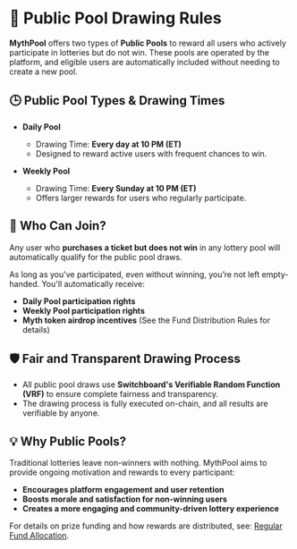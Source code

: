 # 🎉 Public Pool Drawing Rules

**MythPool** offers two types of **Public Pools** to reward all users who actively participate in lotteries but do not win. These pools are operated by the platform, and eligible users are automatically included without needing to create a new pool.

## 🕒 Public Pool Types & Drawing Times

- **Daily Pool**
  - Drawing Time: **Every day at 10 PM (ET)**
  - Designed to reward active users with frequent chances to win.

- **Weekly Pool**
  - Drawing Time: **Every Sunday at 10 PM (ET)**
  - Offers larger rewards for users who regularly participate.

## 🎁 Who Can Join?

Any user who **purchases a ticket but does not win** in any lottery pool will automatically qualify for the public pool draws.

As long as you've participated, even without winning, you’re not left empty-handed. You'll automatically receive:

- **Daily Pool participation rights**
- **Weekly Pool participation rights**
- **Myth token airdrop incentives** (See the Fund Distribution Rules for details)

## 🛡️ Fair and Transparent Drawing Process

- All public pool draws use **Switchboard's Verifiable Random Function (VRF)** to ensure complete fairness and transparency.
- The drawing process is fully executed on-chain, and all results are verifiable by anyone.

## 💡 Why Public Pools?

Traditional lotteries leave non-winners with nothing. MythPool aims to provide ongoing motivation and rewards to every participant:

- **Encourages platform engagement and user retention**
- **Boosts morale and satisfaction for non-winning users**
- **Creates a more engaging and community-driven lottery experience**


For details on prize funding and how rewards are distributed, see: [Regular Fund Allocation](./rules-regular-fund).
